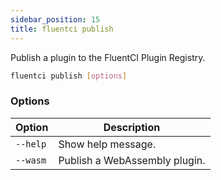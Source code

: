 ```yaml
---
sidebar_position: 15
title: fluentci publish
---
```


Publish a plugin to the FluentCI Plugin Registry.

```bash
fluentci publish [options]
```

### Options

| Option | Description |
| ------ | ----------- |
| `--help` | Show help message. |
| `--wasm` | Publish a WebAssembly plugin. |
